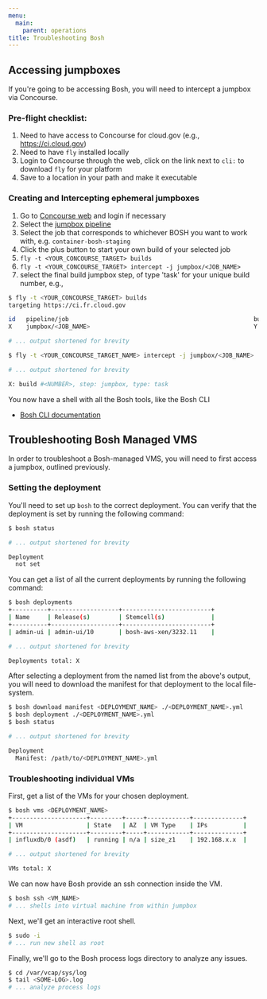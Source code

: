 ```yaml
---
menu:
  main:
    parent: operations
title: Troubleshooting Bosh
---
```


## Accessing jumpboxes

If you're going to be accessing Bosh, you will need to intercept a jumpbox via
Concourse.

### Pre-flight checklist:

1. Need to have access to Concourse for cloud.gov (e.g., https://ci.cloud.gov)
1. Need to have `fly` installed locally
1. Login to Concourse through the web, click on the link next to `cli:` to download `fly` for your platform
1. Save to a location in your path and make it executable

### Creating and Intercepting ephemeral jumpboxes

1. Go to [Concourse web](https://ci.fr.cloud.gov/login) and login if necessary
1. Select the [jumpbox pipeline](https://ci.fr.cloud.gov/pipelines/jumpbox)
1. Select the job that corresponds to whichever BOSH you want to work with, e.g. `container-bosh-staging`
1. Click the plus button to start your own build of your selected job
1. `fly -t <YOUR_CONCOURSE_TARGET> builds`
1. `fly -t <YOUR_CONCOURSE_TARGET> intercept -j jumpbox/<JOB_NAME>`
1. select the final build jumpbox step, of type 'task' for your unique build number, e.g.,

```sh
$ fly -t <YOUR_CONCOURSE_TARGET> builds
targeting https://ci.fr.cloud.gov

id   pipeline/job                                                    build  status     start                     end                       duration
X    jumpbox/<JOB_NAME>                                              Y      succeeded  datetime                  datetime                  XmYs

# ... output shortened for brevity

```

```sh
$ fly -t <YOUR_CONCOURSE_TARGET_NAME> intercept -j jumpbox/<JOB_NAME>

# ... output shortened for brevity

X: build #<NUMBER>, step: jumpbox, type: task
```

You now have a shell with all the Bosh tools, like the Bosh CLI

- [Bosh CLI documentation](https://bosh.io/docs)

## Troubleshooting Bosh Managed VMS

In order to troubleshoot a Bosh-managed VMS, you will need to first access a
jumpbox, outlined previously.

### Setting the deployment

You'll need to set up `bosh` to the correct deployment. You can verify that the
deployment is set by running the following command:

```sh
$ bosh status

# ... output shortened for brevity

Deployment
  not set
```

You can get a list of all the current deployments by running the following
command:

```sh
$ bosh deployments
+----------+-------------------+-------------------------+
| Name     | Release(s)        | Stemcell(s)             |
+----------+-------------------+-------------------------+
| admin-ui | admin-ui/10       | bosh-aws-xen/3232.11    |

# ... output shortened for brevity

Deployments total: X
```

After selecting a deployment from the named list from the above's output, you
will need to download the manifest for that deployment to the local file-system.

```sh
$ bosh download manifest <DEPLOYMENT_NAME> ./<DEPLOYMENT_NAME>.yml
$ bosh deployment ./<DEPLOYMENT_NAME>.yml
$ bosh status

# ... output shortened for brevity

Deployment
  Manifest: /path/to/<DEPLOYMENT_NAME>.yml
```

### Troubleshooting individual VMs

First, get a list of the VMs for your chosen deployment.

```sh
$ bosh vms <DEPLOYMENT_NAME>
+---------------------+---------+-----+------------+--------------+
| VM                  | State   | AZ  | VM Type    | IPs          |
+---------------------+---------+-----+------------+--------------+
| influxdb/0 (asdf)   | running | n/a | size_z1    | 192.168.x.x  |

# ... output shortened for brevity

VMs total: X
```

We can now have Bosh provide an ssh connection inside the VM.

```sh
$ bosh ssh <VM_NAME>
# ... shells into virtual machine from within jumpbox
```

Next, we'll get an interactive root shell.

```sh
$ sudo -i
# ... run new shell as root
```

Finally, we'll go to the Bosh process logs directory to analyze any issues.

```sh
$ cd /var/vcap/sys/log
$ tail <SOME-LOG>.log
# ... analyze process logs
```


